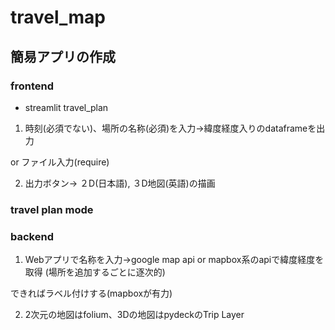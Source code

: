 # travel_map
## 簡易アプリの作成

### frontend
- streamlit
travel_plan
1. 時刻(必須でない)、場所の名称(必須)を入力→緯度経度入りのdataframeを出力

or ファイル入力(require)

2. 出力ボタン->  ２D(日本語), ３D地図(英語)の描画 

### travel plan mode

### backend
1.  Webアプリで名称を入力→google map api or mapbox系のapiで緯度経度を取得
(場所を追加するごとに逐次的)

できればラベル付けする(mapboxが有力)

2. 2次元の地図はfolium、3Dの地図はpydeckのTrip Layer

